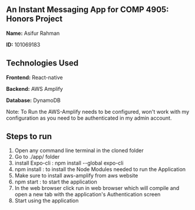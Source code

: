 ## An Instant Messaging App for COMP 4905: Honors Project

**Name:** Asifur Rahman

**ID:** 101069183

## Technologies Used

**Frontend:** React-native

**Backend:** AWS Amplify

**Database:** DynamoDB

Note: To Run the AWS-Amplify needs to be configured, won't work with my configuration as you need to be authenticated in my admin account.

## Steps to run

1. Open any command line terminal in the cloned folder
2. Go to ./app/ folder
3. install Expo-cli : npm install --global expo-cli
4. npm install : to install the Node Modules needed to run the Application
5. Make sure to install aws-amplify from aws website
6. npm start : to start the application
7. In the web browser click run in web browser which will compile and open a new tab with the application's Authentication screen
8. Start using the application
